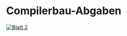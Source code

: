 # Compilerbau-Abgaben

[![Blatt 2](https://github.com/Talinx/compilerbau/actions/workflows/blatt2.yml/badge.svg)](https://github.com/Talinx/compilerbau/actions/workflows/blatt2.yml)
